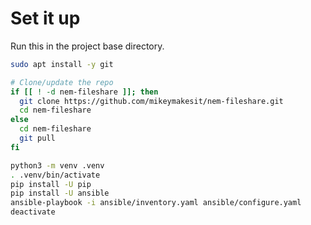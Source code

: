 # Set it up

Run this in the project base directory.

```bash
sudo apt install -y git

# Clone/update the repo
if [[ ! -d nem-fileshare ]]; then
  git clone https://github.com/mikeymakesit/nem-fileshare.git
  cd nem-fileshare
else
  cd nem-fileshare
  git pull
fi

python3 -m venv .venv
. .venv/bin/activate
pip install -U pip
pip install -U ansible
ansible-playbook -i ansible/inventory.yaml ansible/configure.yaml
deactivate
```
